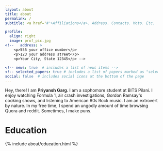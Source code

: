 ```yaml
---
layout: about
title: about
permalink: /
subtitle: <a href='#'>Affiliations</a>. Address. Contacts. Moto. Etc.

profile:
  align: right
  image: prof_pic.jpg
<!--   address: >
    <p>555 your office number</p>
    <p>123 your address street</p>
    <p>Your City, State 12345</p> -->

<!-- news: true  # includes a list of news items -->
<!-- selected_papers: true # includes a list of papers marked as "selected={true}" --> -->
social: false  # includes social icons at the bottom of the page
---
```


Hey, there! I am **Priyansh Garg**.
I am a sophomore student at BITS Pilani.  I enjoy watching Formula 1, air crash investigations, Gordon Ramsay's cooking shows, and listening to American 80s Rock music. I am an extrovert by nature.  In my free time, I spend an ungodly amount of time browsing Quora and reddit. Sometimes, I make puns.

<!-- Put your address / P.O. box / other info right below your picture. You can also disable any these elements by editing `profile` property of the YAML header of your `_pages/about.md`. Edit `_bibliography/papers.bib` and Jekyll will render your [publications page](/al-folio/publications/) automatically. -->

<!-- Link to your social media connections, too. This theme is set up to use [Font Awesome icons](http://fortawesome.github.io/Font-Awesome/) and [Academicons](https://jpswalsh.github.io/academicons/), like the ones below. Add your Facebook, Twitter, LinkedIn, Google Scholar, or just disable all of them. -->

# **Education**
<div class="row">
{% include about/education.html %}
</div>